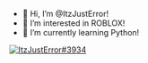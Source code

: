 - 👋 Hi, I’m @ItzJustError!
- 👀 I’m interested in ROBLOX!
- 🌱 I’m currently learning Python!


[![ItzJustError#3934](https://discord.c99.nl/widget/theme-1/651125099654807552.png)](https://discord.c99.nl/)
